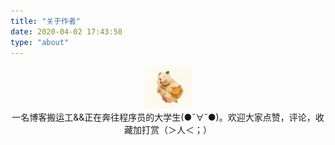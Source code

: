 ```yaml
---
title: "关于作者"
date: 2020-04-02 17:43:50
type: "about"
---
```






<center>
    <img src="https://github.com/BaiDingHub/Blog_images/blob/master/BlogSource/avatar.png?raw=true" width=15%>     <br>
    一名博客搬运工&&正在奔往程序员的大学生(●ˇ∀ˇ●)。欢迎大家点赞，评论，收藏加打赏（＞人＜；）
</center>

<br>

<br>

<br>

